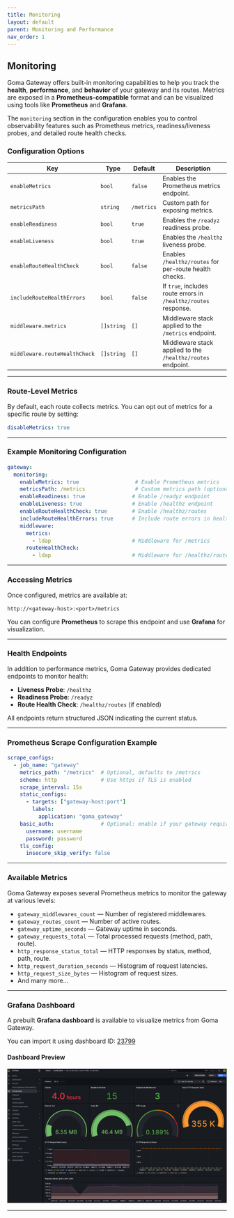 ```yaml
---
title: Monitoring
layout: default
parent: Monitoring and Performance
nav_order: 1
---
```



## Monitoring

Goma Gateway offers built-in monitoring capabilities to help you track the **health**, **performance**, and **behavior** of your gateway and its routes. Metrics are exposed in a **Prometheus-compatible** format and can be visualized using tools like **Prometheus** and **Grafana**.

The `monitoring` section in the configuration enables you to control observability features such as Prometheus metrics, readiness/liveness probes, and detailed route health checks.


### Configuration Options

| Key                           | Type       | Default    | Description                                                     |
|-------------------------------|------------|------------|-----------------------------------------------------------------|
| `enableMetrics`               | `bool`     | `false`    | Enables the Prometheus metrics endpoint.                        |
| `metricsPath`                 | `string`   | `/metrics` | Custom path for exposing metrics.                               |
| `enableReadiness`             | `bool`     | `true`     | Enables the `/readyz` readiness probe.                          |
| `enableLiveness`              | `bool`     | `true`     | Enables the `/healthz` liveness probe.                          |
| `enableRouteHealthCheck`      | `bool`     | `false`    | Enables `/healthz/routes` for per-route health checks.          |
| `includeRouteHealthErrors`    | `bool`     | `false`    | If `true`, includes route errors in `/healthz/routes` response. |
| `middleware.metrics`          | `[]string` | `[]`       | Middleware stack applied to the `/metrics` endpoint.            |
| `middleware.routeHealthCheck` | `[]string` | `[]`       | Middleware stack applied to the `/healthz/routes` endpoint.     |

---

### Route-Level Metrics

By default, each route collects metrics. You can opt out of metrics for a specific route by setting:

```yaml
disableMetrics: true
```

---

### Example Monitoring Configuration

```yaml
gateway:
  monitoring:
    enableMetrics: true                  # Enable Prometheus metrics
    metricsPath: /metrics                # Custom metrics path (optional)
    enableReadiness: true               # Enable /readyz endpoint
    enableLiveness: true                # Enable /healthz endpoint
    enableRouteHealthCheck: true        # Enable /healthz/routes
    includeRouteHealthErrors: true      # Include route errors in health checks
    middleware:
      metrics:
        - ldap                          # Middleware for /metrics
      routeHealthCheck:
        - ldap                          # Middleware for /healthz/routes
```

---

### Accessing Metrics

Once configured, metrics are available at:

```
http://<gateway-host>:<port>/metrics
```

You can configure **Prometheus** to scrape this endpoint and use **Grafana** for visualization.

---

### Health Endpoints

In addition to performance metrics, Goma Gateway provides dedicated endpoints to monitor health:

* **Liveness Probe**: `/healthz`
* **Readiness Probe**: `/readyz`
* **Route Health Check**: `/healthz/routes` (if enabled)

All endpoints return structured JSON indicating the current status.

---

### Prometheus Scrape Configuration Example

```yaml
scrape_configs:
  - job_name: "gateway"
    metrics_path: "/metrics"  # Optional, defaults to /metrics
    scheme: http              # Use https if TLS is enabled
    scrape_interval: 15s
    static_configs:
      - targets: ["gateway-host:port"]
        labels:
          application: "goma_gateway"
    basic_auth:               # Optional: enable if your gateway requires authentication
      username: username
      password: password
    tls_config:
      insecure_skip_verify: false
```

---

### Available Metrics

Goma Gateway exposes several Prometheus metrics to monitor the gateway at various levels:

* `gateway_middlewares_count` — Number of registered middlewares.
* `gateway_routes_count` — Number of active routes.
* `gateway_uptime_seconds` — Gateway uptime in seconds.
* `gateway_requests_total` — Total processed requests (method, path, route).
* `http_response_status_total` — HTTP responses by status, method, path, route.
* `http_request_duration_seconds` — Histogram of request latencies.
* `http_request_size_bytes` — Histogram of request sizes.
* And many more...

---

### Grafana Dashboard

A prebuilt **Grafana dashboard** is available to visualize metrics from Goma Gateway.

You can import it using dashboard ID: [23799](https://grafana.com/grafana/dashboards/23799)

#### Dashboard Preview

![Goma Gateway Grafana Dashboard](https://raw.githubusercontent.com/jkaninda/goma-gateway/main/docs/images/goma_gateway_observability_dashboard-23799.png)

---
